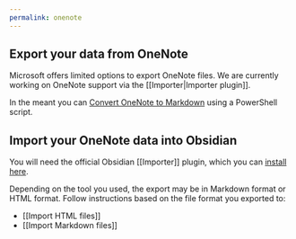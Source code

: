 ```yaml
---
permalink: onenote
---
```


## Export your data from OneNote

Microsoft offers limited options to export OneNote files. We are currently working on OneNote support via the [[Importer|Importer plugin]].

In the meant you can [Convert OneNote to Markdown](https://github.com/theohbrothers/ConvertOneNote2MarkDown) using a PowerShell script.

## Import your OneNote data into Obsidian

You will need the official Obsidian [[Importer]] plugin, which you can [install here](obsidian://show-plugin?id=obsidian-importer).

Depending on the tool you used, the export may be in Markdown format or HTML format. Follow instructions based on the file format you exported to: 

- [[Import HTML files]]
- [[Import Markdown files]]